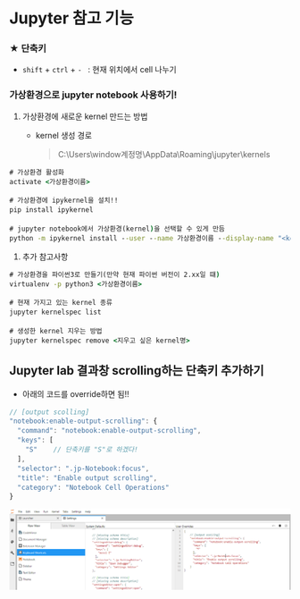# Jupyter 참고 기능



### ★ 단축키

- `shift` + `ctrl` + `- ` : 현재 위치에서 cell 나누기



### 가상환경으로 jupyter notebook 사용하기!

1. 가상환경에 새로운 kernel 만드는 방법

   - kernel 생성 경로

     > C:\Users\window계정명\AppData\Roaming\jupyter\kernels

```cmd
# 가상환경 활성화
activate <가상환경이름>

# 가상환경에 ipykernel을 설치!!
pip install ipykernel

# jupyter notebook에서 가상환경(kernel)을 선택할 수 있게 만듬
python -m ipykernel install --user --name 가상환경이름 --display-name "<kernel에 표현할 이름>"
```

1. 추가 참고사항

```cmd
# 가상환경을 파이썬3로 만들기(만약 현재 파이썬 버전이 2.xx일 떄)
virtualenv -p python3 <가상환경이름>

# 현재 가지고 있는 kernel 종류
jupyter kernelspec list

# 생성한 kernel 지우는 방법
jupyter kernelspec remove <지우고 싶은 kernel명>
```



## Jupyter lab 결과창 scrolling하는 단축키 추가하기

- 아래의 코드를 override하면 됨!!

```javascript
// [output scolling]
"notebook:enable-output-scrolling": {
  "command": "notebook:enable-output-scrolling",
  "keys": [
    "S"    // 단축키를 "S"로 하겠다!
  ],
  "selector": ".jp-Notebook:focus",
  "title": "Enable output scrolling",
  "category": "Notebook Cell Operations"
}
```

![](images/keyboard_shortcut.png)